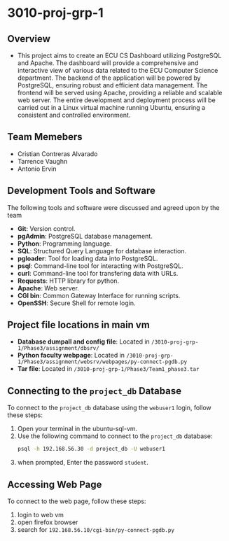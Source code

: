 # 3010-proj-grp-1

## Overview
- This project aims to create an ECU CS Dashboard utilizing PostgreSQL and Apache. The dashboard will provide a comprehensive and interactive view of various data related to the ECU Computer Science department. The backend of the application will be powered by PostgreSQL, ensuring robust and efficient data management. The frontend will be served using Apache, providing a reliable and scalable web server. The entire development and deployment process will be carried out in a Linux virtual machine running Ubuntu, ensuring a consistent and controlled environment.

## Team Memebers 
- Cristian Contreras Alvarado
- Tarrence Vaughn
- Antonio Ervin

## Development Tools and Software
The following tools and software were discussed and agreed upon by the team
- **Git**: Version control.
- **pgAdmin**: PostgreSQL database management.
- **Python**: Programming language.
- **SQL**: Structured Query Language for database interaction.
- **pgloader**: Tool for loading data into PostgreSQL.
- **psql**: Command-line tool for interacting with PostgreSQL.
- **curl**: Command-line tool for transfering data with URLs.
- **Requests**: HTTP library for python.
- **Apache**: Web server.
- **CGI bin**: Common Gateway Interface for running scripts.
- **OpenSSH**: Secure Shell for remote login.

## Project file locations in main vm
- **Database dumpall and config file**: Located in `/3010-proj-grp-1/Phase3/assignment/dbsrv/`
- **Python faculty webpage**: Located in `/3010-proj-grp-1/Phase3/assignment/websrv/webpages/py-connect-pgdb.py`
- **Tar file**: Located in `/3010-proj-grp-1/Phase3/Team1_phase3.tar`

  
## Connecting to the `project_db` Database
To connect to the `project_db` database using the `webuser1` login, follow these steps:

1. Open your terminal in the ubuntu-sql-vm.
2. Use the following command to connect to the `project_db` database:
   ```bash
   psql -h 192.168.56.30 -d project_db -U webuser1
3. when prompted, Enter the password `student`.

## Accessing Web Page
To connect to the web page, follow these steps:

1. login to web vm
2. open firefox browser
3. search for `192.168.56.10/cgi-bin/py-connect-pgdb.py`
